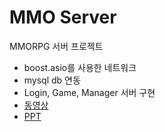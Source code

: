 # MMO Server
MMORPG 서버 프로젝트
- boost.asio를 사용한 네트워크
- mysql db 연동
- Login, Game, Manager 서버 구현
- [동영상](https://youtu.be/ktnRBNnh3Ss)
- [PPT](https://docs.google.com/presentation/d/1Fse6gvIyOZc6CBw1Xs7C2PUMWj9CV0HY9VMNgtWp_DQ/edit?usp=sharing)
